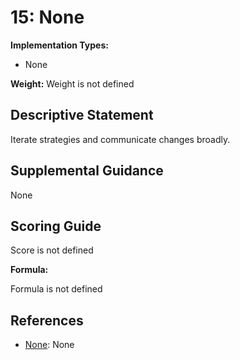 # 15: None

**Implementation Types:**

- None

**Weight:** Weight is not defined

## Descriptive Statement

Iterate strategies and communicate changes broadly.

## Supplemental Guidance

None

## Scoring Guide

Score is not defined

**Formula:**

Formula is not defined

## References

- [None](None): None

